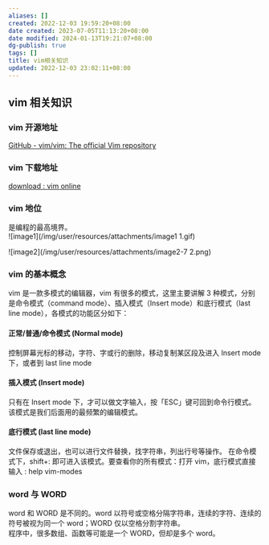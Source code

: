 ```yaml
---
aliases: []
created: 2022-12-03 19:59:20+08:00
date created: 2023-07-05T11:13:20+08:00
date modified: 2024-01-13T19:21:07+08:00
dg-publish: true
tags: []
title: vim相关知识
updated: 2022-12-03 23:02:11+08:00
---
```


## vim 相关知识
### vim 开源地址
[GitHub - vim/vim: The official Vim repository](https://github.com/vim/vim)
### vim 下载地址
[download : vim online](https://www.vim.org/download.php)
### vim 地位
是编程的最高境界。  
![image1](/img/user/resources/attachments/image1 1.gif)

![image2](/img/user/resources/attachments/image2-7 2.png)
### vim 的基本概念
vim 是一款多模式的编辑器，vim 有很多的模式，这里主要讲解 3 种模式，分别是命令模式（command mode）、插入模式（Insert mode）和底行模式（last line mode），各模式的功能区分如下：
#### 正常/普通/命令模式 (Normal mode)
控制屏幕光标的移动，字符、字或行的删除，移动复制某区段及进入 Insert mode 下，或者到 last line mode
#### 插入模式 (Insert mode) 
只有在 Insert mode 下，才可以做文字输入，按「ESC」键可回到命令行模式。该模式是我们后面用的最频繁的编辑模式。
#### 底行模式 (last line mode) 
文件保存或退出，也可以进行文件替换，找字符串，列出行号等操作。 在命令模式下，shift+: 即可进入该模式。要查看你的所有模式：打开 vim，底行模式直接输入 : help vim-modes
### word 与 WORD
word 和 WORD 是不同的。word 以符号或空格分隔字符串，连续的字符、连续的符号被视为同一个 word；WORD 仅以空格分割字符串。  
程序中，很多数组、函数等可能是一个 WORD，但却是多个 word。